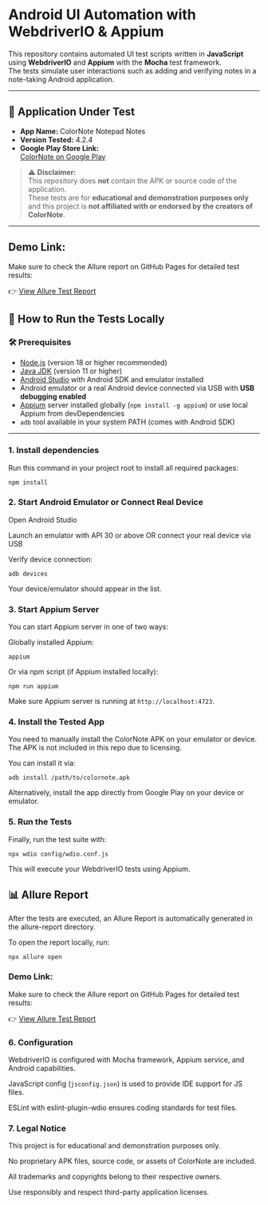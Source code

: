 # Android UI Automation with WebdriverIO & Appium

This repository contains automated UI test scripts written in **JavaScript** using **WebdriverIO** and **Appium** with the **Mocha** test framework.  
The tests simulate user interactions such as adding and verifying notes in a note-taking Android application.

---

## 📱 Application Under Test

- **App Name:** ColorNote Notepad Notes  
- **Version Tested:** 4.2.4  
- **Google Play Store Link:**  
  [ColorNote on Google Play](https://play.google.com/store/apps/details?id=com.socialnmobile.dictapps.notepad.color.note)

> ⚠️ **Disclaimer:**  
> This repository does **not** contain the APK or source code of the application.  
> These tests are for **educational and demonstration purposes only** and this project is **not affiliated with or endorsed by the creators of ColorNote**.

---

## Demo Link:  
Make sure to check the Allure report on GitHub Pages for detailed test results:

👉 [View Allure Test Report](https://mirgb.github.io/Appium_automated_tests/)

## 🚀 How to Run the Tests Locally

### 🛠 Prerequisites

- [Node.js](https://nodejs.org/) (version 18 or higher recommended)  
- [Java JDK](https://adoptopenjdk.net/) (version 11 or higher)  
- [Android Studio](https://developer.android.com/studio) with Android SDK and emulator installed  
- Android emulator or a real Android device connected via USB with **USB debugging enabled**  
- [Appium](https://appium.io/) server installed globally (`npm install -g appium`) or use local Appium from devDependencies  
- `adb` tool available in your system PATH (comes with Android SDK)  

---

### 1. Install dependencies

Run this command in your project root to install all required packages:

`npm install`

### 2. Start Android Emulator or Connect Real Device

Open Android Studio

Launch an emulator with API 30 or above OR connect your real device via USB

Verify device connection:

`adb devices`

Your device/emulator should appear in the list.

### 3. Start Appium Server

You can start Appium server in one of two ways:

Globally installed Appium:

`appium`

Or via npm script (if Appium installed locally):

`npm run appium`

Make sure Appium server is running at `http://localhost:4723`.

### 4. Install the Tested App

You need to manually install the ColorNote APK on your emulator or device. The APK is not included in this repo due to licensing.

You can install it via:

`adb install /path/to/colornote.apk`

Alternatively, install the app directly from Google Play on your device or emulator.

### 5. Run the Tests

Finally, run the test suite with:

`npx wdio config/wdio.conf.js`

This will execute your WebdriverIO tests using Appium.

## 📊 Allure Report

After the tests are executed, an Allure Report is automatically generated in the allure-report directory.

To open the report locally, run:

`npx allure open`

### Demo Link:  
Make sure to check the Allure report on GitHub Pages for detailed test results:

👉 [View Allure Test Report](https://mirgb.github.io/Appium_automated_tests/)

### 6. Configuration

WebdriverIO is configured with Mocha framework, Appium service, and Android capabilities.

JavaScript config (`jsconfig.json`) is used to provide IDE support for JS files.

ESLint with eslint-plugin-wdio ensures coding standards for test files.

### 7. Legal Notice

This project is for educational and demonstration purposes only.

No proprietary APK files, source code, or assets of ColorNote are included.

All trademarks and copyrights belong to their respective owners.

Use responsibly and respect third-party application licenses.

